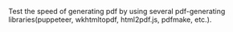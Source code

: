Test the speed of generating pdf by using several pdf-generating libraries(puppeteer, wkhtmltopdf, html2pdf.js, pdfmake, etc.).